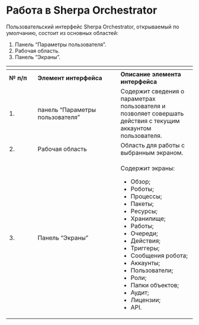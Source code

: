 # Работа в Sherpa Orchestrator

Пользовательский интерфейс Sherpa Orchestrator, открываемый по умолчанию, состоит из основных областей:

1. Панель “Параметры пользователя”.
2. Рабочая область.
3. Панель “Экраны”.

<table data-header-hidden><thead><tr><th width="61"></th><th width="208"></th><th></th></tr></thead><tbody><tr><td><strong>№ п/п</strong></td><td><strong>Элемент интерфейса</strong></td><td><strong>Описание элемента интерфейса</strong></td></tr><tr><td>1.</td><td>панель “Параметры пользователя”</td><td>Содержит сведения о параметрах пользователя и позволяет совершать действия с текущим аккаунтом пользователя.</td></tr><tr><td>2. </td><td>Рабочая область</td><td>Область для работы с выбранным экраном.</td></tr><tr><td>3.</td><td>Панель “Экраны”</td><td><p>Содержит экраны:</p><ul><li>Обзор;</li><li>Роботы;</li><li>Процессы;</li><li>Пакеты;</li><li>Ресурсы;</li><li>Хранилище;</li><li>Работы;</li><li>Очереди;</li><li>Действия;</li><li>Триггеры;</li><li>Сообщения робота;</li><li>Аккаунты;</li><li>Пользователи;</li><li>Роли;</li><li>Папки объектов;</li><li>Аудит;</li><li>Лицензии;</li><li>API.</li></ul></td></tr></tbody></table>

<figure><img src="https://lh7-rt.googleusercontent.com/docsz/AD_4nXfFbni33qIeblJwTXAFcvZltnKrzR-2YnAJZEendL1QI2iH0WPyiz_NJujvQA5Uu85V7CnqnI61JUpw3wGq9F1UA37wvK_uEH_kLOrnzHiJSJagkFMJzMG2_Ow2DfBrxKYFwtKHhPUk5VbzFfnKUKs4PzK5?key=kOtp83qYs2Zk6YiG-qr9JQ" alt=""><figcaption></figcaption></figure>
